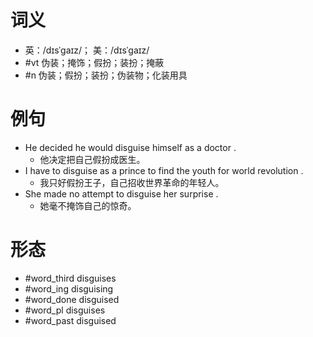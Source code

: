 # 词义
- 英：/dɪsˈɡaɪz/； 美：/dɪsˈɡaɪz/
- #vt 伪装；掩饰；假扮；装扮；掩蔽
- #n 伪装；假扮；装扮；伪装物；化装用具
# 例句
- He decided he would disguise himself as a doctor .
	- 他决定把自己假扮成医生。
- I have to disguise as a prince to find the youth for world revolution .
	- 我只好假扮王子，自己招收世界革命的年轻人。
- She made no attempt to disguise her surprise .
	- 她毫不掩饰自己的惊奇。
# 形态
- #word_third disguises
- #word_ing disguising
- #word_done disguised
- #word_pl disguises
- #word_past disguised
